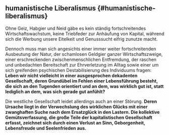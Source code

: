 ## humanistische Liberalismus {#humanistische-liberalismus}

Ohne Geiz, Habgier und Neid gäbe es kein ständig fortschreitendes Wirtschaftswachstum, keine Triebfeder zur Anhäufung von Kapital, während sich die Werbung unsere Eitelkeit und Genusssucht eifrig zunutze macht.

Dennoch muss man sich angesichts einer immer weiter fortschreitenden Ausbeutung der Natur, der schamlosen Geldgier ganzer Wirtschaftszweige, einer erschreckenden zwischenmenschlichen Entfremdung, der raschen und unbedachten Bereitschaft zur Ehrverletzung im Alltag sowie einer um sich greifenden psychischen Destabilisierung des Individuums fragen: **Leben wir nicht vielleicht in einer ausgesprochen dekadenten Gesellschaft, deren Grundübel im Fehlen einer Lebensführung besteht, die sich an den Tugenden orientiert und an dem, was wirklich gut ist, statt lediglich an dem, was sich gerade gut anfühlt?**

Die westliche Gesellschaft leidet allerdings auch an einer Störung. **Deren Ursache liegt in der Verwechslung des wirklichen Glücks mit einer zwanghaften Suche nach dem Ersatzglück in den Lastern. Die kollektive Gemütsverfassung, die große Teile der kapitalistischen Gesellschaft erfasst, zeichnet sich durch einen Verlust an Sinn, Geborgenheit, Lebensfreude und Seelenfrieden aus.**